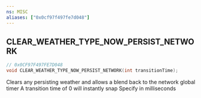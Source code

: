 ```yaml
---
ns: MISC
aliases: ["0x0cf97f497fe7d048"]
---
```

## CLEAR_WEATHER_TYPE_NOW_PERSIST_NETWORK

```c
// 0x0CF97F497FE7D048
void CLEAR_WEATHER_TYPE_NOW_PERSIST_NETWORK(int transitionTime);
```

Clears any persisting weather and allows a blend back to the network global timer A transition time of 0 will instantly snap Specify in milliseconds


